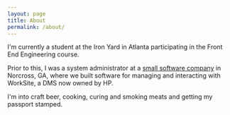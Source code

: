 ```yaml
---
layout: page
title: About
permalink: /about/
---
```


I'm currently a student at the Iron Yard in Atlanta participating in the Front End Engineering course.

Prior to this, I was a system administrator at a [small software company](http://docauto.com) in Norcross, GA, where we built software for managing and interacting with WorkSite, a DMS now owned by HP.

I'm into craft beer, cooking, curing and smoking meats and getting my passport stamped.

